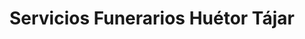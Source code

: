 ---
title: "Servicios Funerarios Huétor Tájar"
url: /huetor-tajar/servicios-funerarios-huetor-tajar/
shop: directores de funerarias
---